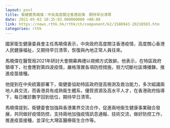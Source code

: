 ```yaml
---
layout: post
title: 衛健委馬曉偉：中央高度關注香港疫情　期待早日清零
date: 2021-05-03 10:35:03.000000000 +08:00
link: https://news.rthk.hk/rthk/ch/component/k2/1588943-20210503.htm
categories: rthk
---
```


國家衛生健康委員會主任馬曉偉表示，中央政府高度關注香港疫情，高度關心香港人民健康福祉，又期待早日清零，恢復與內地正常人員往來。

馬曉偉在醫管局2021年研討大會開幕典禮以視頻方式致辭。他表示，在特區政府領導下，社會應對第四波疫情，嚴格落實各項防控措施，努力切斷社區傳播鍊，推進疫苗接種。

他提到在中央統籌部署下，衛健委協助特區政府提高檢測及救治能力，多次組識兩地人員交流，而香港具有成熟衞生體系，優質資源及高水平人才，在香港政府指導下，每日確診數字回到低位，期待早日清零。

馬曉偉提到，衛健委會加強與香港業界交流合作，促進兩地衞生健康事業融合發展，共同做好疫情防控，支持兩地加強疫情訊息通報、技術交流，做好防控工作，推進疫苗接種，並深化大灣區醫療衛生合作等。

